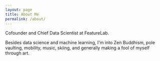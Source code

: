 ```yaml
---
layout: page
title: About Me
permalink: /about/
---
```


Cofounder and Chief Data Scientist at FeatureLab.

Besides data science and machine learning, I'm into Zen Buddhism, pole vaulting, mobility, music, skiing, and generally making a fool of myself through art.

